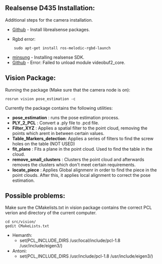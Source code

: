 ## Realsense D435 Installation:
Additional steps for the camera installation.

* [Github](https://github.com/IntelRealSense/librealsense/blob/master/doc/distribution_linux.md) - Install librealsense packages.
	
* Rgbd error:
```
	sudo apt-get install ros-melodic-rgbd-launch
```
* [minsung](http://www.minsung.org/2018/08/intel-realsense-d435-setup-on-ubuntu-16-04/) - Installing realsense SDK.
* [Github](https://github.com/IntelRealSense/librealsense/issues/2846) - Error: Failed to unload module videobuf2_core.


## Vision Package:
Running the package (Make sure that the camera node is on):
```
rosrun vision pose_estimation -c
```
Currently the package contains the following utilities:

* **pose_estimation** : runs the pose estimation process.
* **PLY_2_PCL** : Convert a .ply file to .pcd file.
* **Filter_XYZ** : Applies a spatial filter to the point cloud, removing the points which arent in between certain values.
* **Table_Markers_detection**: Applies a series of filters to find the screw holes on the table (NOT USED)
* **fit_plane** : Fits a plane in the point cloud. Used to find the table in the cloud.
* **remove_small_clusters** : Clusters the point cloud and afterwards removes the clusters which don't meet certain requirements.
* **locate_piece** : Applies Global alignmenr in order to find the piece  in the point clouds. After this, it applies local alignment to correct the pose estimation.

## Possible problems:
Make sure the CMakelists.txt in vision package contains the correct PCL verion and directory of the current computer.
``` 
cd src/vision/
gedit CMakeLists.txt 
```
* Hemanth:
 	- set(PCL_INCLUDE_DIRS /usr/local/include/pcl-1.8 /usr/include/eigen3/)
* Antoni:
	 - set(PCL_INCLUDE_DIRS /usr/include/pcl-1.8 /usr/include/eigen3/)
